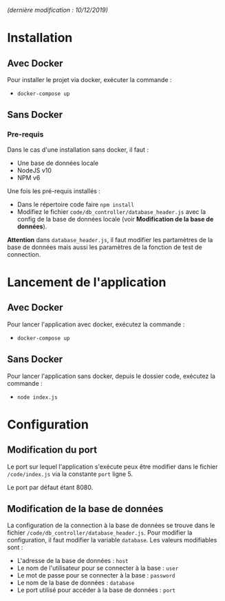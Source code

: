 _(dernière modification : 10/12/2019)_

# Installation

## Avec Docker

Pour installer le projet via docker, exécuter la commande :
* `docker-compose up`

## Sans Docker

### Pre-requis

Dans le cas d'une installation sans docker, il faut :

* Une base de données locale
* NodeJS v10
* NPM v6

Une fois les pré-requis installés :

* Dans le répertoire code faire `npm install`
* Modifiez le fichier `code/db_controller/database_header.js` avec la config de la base de données locale (voir **Modification de la base de données**).

**Attention** dans `database_header.js`, il faut modifier les partamètres de la base de données mais aussi les paramètres de la fonction de test de connection.

# Lancement de l'application

## Avec Docker

Pour lancer l'application avec docker, exécutez la commande :

* `docker-compose up`

## Sans Docker

Pour lancer l'application sans docker, depuis le dossier code, exécutez la commande :

* `node index.js`

# Configuration

## Modification du port

Le port sur lequel l'application s'exécute peux être modifier dans le fichier `/code/index.js` via la constante `port` ligne 5.

Le port par défaut étant 8080.

 ## Modification de la base de données

La configuration de la connection à la base de données se trouve dans le fichier `/code/db_controller/database_header.js`. Pour modifier la configuration, il faut modifier la variable `database`. Les valeurs modifiables sont :

* L'adresse de la base de données : `host`
* Le nom de l'utilisateur pour se connecter à la base : `user`
* Le mot de passe pour se connecter à la base : `password`
* Le nom de la base de données : `database`
* Le port utilisé pour accéder à la base de données : `port`